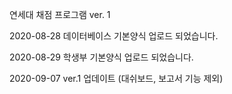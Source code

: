 연세대 채점 프로그램 ver. 1

2020-08-28 데이터베이스 기본양식 업로드 되었습니다.

2020-08-29 학생부 기본양식 업로드 되었습니다.
           
2020-09-07 ver.1 업데이트 (대쉬보드, 보고서 기능 제외)

            